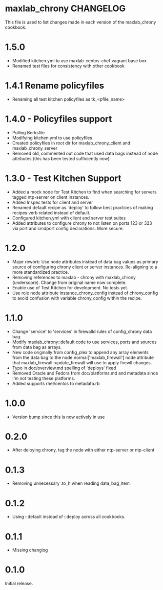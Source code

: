 # maxlab_chrony CHANGELOG

This file is used to list changes made in each version of the maxlab_chrony cookbook.

# 1.5.0

* Modified kitchen.yml to use maxlab-centos-chef vagrant base box
* Renamed test files for consistency with other cookbook

# 1.4.1 Rename policyfiles

* Renaming all test kitchen policyfiles as tk_<pfile_name>

# 1.4.0 - Policyfiles support

* Pulling Berksfile
* Modifying kitchen.yml to use policyfiles
* Created policyfiles in root dir for maxlab_chrony_client and maxlab_chrony_server
* Removed old, commented out code that used data bags instead of node attributes (this has been tested sufficiently now)

# 1.3.0 - Test Kitchen Support

* Added a mock node for Test Kitchen to find when searching for servers tagged ntp-server on client instances.
* Added Inspec tests for client and server
* Renamed default recipe as 'deploy' to follow best practices of making recipes verb related instead of default.
* Configured kitchen.yml with client and server test suites
* Added attributes to configure chrony to not listen on ports 123 or 323 via port and cmdport config declarations. More secure.

# 1.2.0

* Major rework: Use node attributes instead of data bag values as primary source of configuring chrony client or server instances.  Re-aligning to a more standardized practice.
* Removing references to maxlab - chrony with maxlab_chrony (underscore). Change from original name now complete.
* Enable use of Test Kitchen for development. No tests yet.
* Use role node attribute instance_chrony_config instead of chrony_config to avoid confusion with variable chrony_config within the recipe.

# 1.1.0

* Change 'service' to 'services' in firewalld rules of config_chrony data bag.
* Modify maxlab_chrony::default code to use services, ports and sources from data bag as arrays.
* New code originally from config_plex to append any array elements from the data bag to the node.normal['maxlab_firewall'] node attribute that maxlab_firewall::update_firewall will use to apply firewll changes.
* Typo in doc/overview.md spelling of 'deploys' fixed
* Removed Oracle and Fedora from doc/platforms.md and metadata since I'm not testing these platforms.
* Added supports rhel/centos to metadata.rb

# 1.0.0

* Version bump since this is now actively in use

# 0.2.0

* After deloying chrony, tag the node with either ntp-server or ntp-client

# 0.1.3

* Removing unnecessary .to_h when reading data_bag_item

# 0.1.2

* Using ::default instead of ::deploy across all cookbooks.

# 0.1.1

* Missing changlog

# 0.1.0

Initial release.
